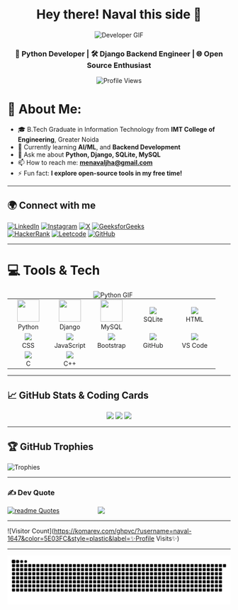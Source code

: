 <h1 align="center">Hey there! Naval this side 👋</h1>
<div align="center">
 <img src="https://media.giphy.com/media/qgQUggAC3Pfv687qPC/giphy.gif" width="400px" align="center" alt="Developer GIF">
</div>

<h3 align="center">🧠 Python Developer | 🛠️ Django Backend Engineer | 🌐 Open Source Enthusiast</h3>

<p align="center"> 
  <img src="https://komarev.com/ghpvc/?username=naval-1647&label=✨Profile%20Views✨&color=5E03FC&style=flat" alt="Profile Views" /> 
</p>


# 🧮 About Me: 

- 🎓 B.Tech Graduate in Information Technology from **IMT College of Engineering**, Greater Noida  
- 🌱 Currently learning **AI/ML**, and **Backend Development**  
- 💬 Ask me about **Python, Django, SQLite, MySQL**  
- 📫 How to reach me: **menavaljha@gmail.com**  
- ⚡ Fun fact: **I explore open-source tools in my free time!**

---

## 🌍 Connect with me

[![LinkedIn](https://img.shields.io/badge/LinkedIn-%230077B5.svg?logo=linkedin&logoColor=white)](https://www.linkedin.com/in/naval-kishor-jha-04858a259/) 
[![Instagram](https://img.shields.io/badge/Instagram-%23E4405F.svg?logo=instagram&logoColor=white)](https://www.instagram.com/mr._jha11/) 
[![X](https://img.shields.io/badge/X-%23121011.svg?logo=x&logoColor=white)](https://x.com/navalraz) 
[![GeeksforGeeks](https://img.shields.io/badge/GeeksforGeeks-%2310813f.svg?logo=geeksforgeeks&logoColor=white)](https://www.geeksforgeeks.org/user/cdernjha/)  
[![HackerRank](https://img.shields.io/badge/HackerRank-2EC866.svg?logo=HackerRank&logoColor=white)](https://www.hackerrank.com/profile/CODERNJHA)
[![Leetcode](https://img.shields.io/badge/LeetCode-%23FFA116.svg?logo=leetcode&logoColor=white)](https://leetcode.com/u/Naval1647/) 
[![GitHub](https://img.shields.io/badge/GitHub-%23121011.svg?logo=github&logoColor=white)](https://github.com/naval-1647)

---

# 💻 Tools & Tech  

<img src="https://media.giphy.com/media/KAq5w47R9rmTuvWOWa/giphy.gif" width="310px" align="right" alt="Python GIF">

<table align="center">
  <tr>
    <td align="center" width="80"><img src="https://techstack-generator.vercel.app/python-icon.svg" width="50" height="50"/><br>Python</td>
    <td align="center" width="80"><img src="https://techstack-generator.vercel.app/django-icon.svg" width="50" height="50"/><br>Django</td>
    <td align="center" width="80"><img src="https://techstack-generator.vercel.app/mysql-icon.svg" width="50" height="50"/><br>MySQL</td>
    <td align="center" width="80"><img src="https://skillicons.dev/icons?i=sqlite" width="45"/><br>SQLite</td>
    <td align="center" width="80"><img src="https://skillicons.dev/icons?i=html" width="45"/><br>HTML</td>
  </tr>
  <tr>
    <td align="center" width="80"><img src="https://skillicons.dev/icons?i=css" width="45"/><br>CSS</td>
    <td align="center" width="80"><img src="https://skillicons.dev/icons?i=js" width="45"/><br>JavaScript</td>
    <td align="center" width="80"><img src="https://skillicons.dev/icons?i=bootstrap" width="45"/><br>Bootstrap</td>
    <td align="center" width="80"><img src="https://techstack-generator.vercel.app/github-icon.svg" width="50"/><br>GitHub</td>
    <td align="center" width="80"><img src="https://skillicons.dev/icons?i=vscode" width="45"/><br>VS Code</td>
  </tr>
  <tr>
    <td align="center" width="80"><img src="https://cdn.jsdelivr.net/gh/devicons/devicon/icons/c/c-original.svg" width="40"/><br>C</td>
    <td align="center" width="80"><img src="https://cdn.jsdelivr.net/gh/devicons/devicon/icons/cplusplus/cplusplus-original.svg" width="40"/><br>C++</td>
  </tr>
</table>

---

## 📈 GitHub Stats & Coding Cards

<div align="center">
  <img src="https://github-readme-streak-stats.herokuapp.com/?user=naval-1647&theme=blue-green" />
  <img src="https://github-readme-stats.vercel.app/api?username=naval-1647&show_icons=true&theme=transparent&bg_color=000&border_color=30A3DC&icon_color=30A3DC&title_color=E94D5F&text_color=FFF" />
  
  <img src="https://github-readme-stats.vercel.app/api/top-langs/?username=naval-1647&layout=compact&theme=radical" />
</div>

---

## 🏆 GitHub Trophies

![Trophies](https://github-profile-trophy.vercel.app/?username=naval-1647&theme=radical&no-frame=false&no-bg=true&margin-w=4)

---

### ✍️ Dev Quote

<img src="https://user-images.githubusercontent.com/74038190/212259363-d40b7a35-375b-470c-b4e2-2d9cb8ac706c.png" width="300px" align="right" />

[![readme Quotes](https://quotes-github-readme.vercel.app/api?theme=dracula)](https://github.com/piyushsuthar/github-readme-quotes)

---

![Visitor Count](https://komarev.com/ghpvc/?username=naval-1647&color=5E03FC&style=plastic&label=✨Profile Visits✨)

---

![Snake animation](https://github.com/GabrielaSinastre/GabrielaSinastre/blob/output/github-contribution-grid-snake.svg)
